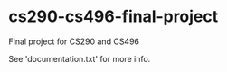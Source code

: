 # cs290-cs496-final-project
Final project for CS290 and CS496

See 'documentation.txt' for more info.
